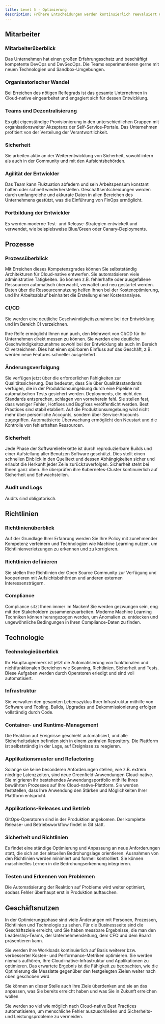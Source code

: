 ```yaml
---
title: Level 5 - Optimierung
description: Frühere Entscheidungen werden kontinuierlich reevaluiert und Anwendungen und Infrastruktur werden laufend auf Optimierungsmöglichkeiten geprüft.
---
```


## <i class="fas fa-users"></i> Mitarbeiter

### Mitarbeiterüberblick

Das Unternehmen hat einen großen Erfahrungsschatz und beschäftigt kompetente DevOps und DevSecOps. Die Teams experimentieren gerne mit neuen Technologien und Sandbox-Umgebungen.

### Organisatorischer Wandel

Bei Erreichen des nötigen Reifegrads ist das gesamte Unternehmen in Cloud-native eingearbeitet und engagiert sich für dessen Entwicklung.

### Teams und Dezentralisierung

Es gibt eigenständige Provisionierung in den unterschiedlichen Gruppen mit organisationsweiter Akzeptanz der Self-Service-Portale. Das Unternehmen profitiert von der Verteilung der Verantwortlichkeit.

### Sicherheit

Sie arbeiten aktiv an der Weiterentwicklung von Sicherheit, sowohl intern als auch in der Community und mit den Aufsichtsbehörden.

### Agilität der Entwickler

Das Team kann Fluktuation abfedern und sein Arbeitspensum konstant halten oder schnell wiederherstellen. Geschäftsentscheidungen werden durch umfangreiche und akkurate Daten in allen Bereichen des Unternehmens gestützt, was die Einführung von FinOps ermöglicht.

### Fortbildung der Entwickler

Es werden moderne Test- und Release-Strategien entwickelt und verwendet, wie beispielsweise Blue/Green oder Canary-Deployments.

## <i class="fas fa-cogs"></i> Prozesse

### Prozessüberblick

Mit Erreichen dieses Kompetenzgrades können Sie selbstständig Architekturen für Cloud-native entwerfen. Sie automatisieren viele administrative Tätigkeiten. So können z.B. fehlerhafte oder ausgefallene Ressourcen automatisch überwacht, verwaltet und neu gestartet werden. Daten über die Ressourcennutzung helfen Ihnen bei der Kostenoptimierung, und Ihr Arbeitsablauf beinhaltet die Erstellung einer Kostenanalyse.


### CI/CD

Sie werden eine deutliche Geschwindigkeitszunahme bei der Entwicklung und im Bereich CI verzeichnen.

Ihre Reife ermöglicht Ihnen nun auch, den Mehrwert von CI/CD für Ihr Unternehmen direkt messen zu können. Sie werden eine deutliche Geschwindigkeitszunahme sowohl bei der Entwicklung als auch im Bereich CI verzeichnen. Dies hat einen spürbaren Einfluss auf das Geschäft, z.B. werden neue Features schneller ausgeliefert.


### Änderungsverfolgung

Sie verfügen jetzt über die erforderlichen Fähigkeiten zur Qualitätssicherung. Das bedeutet, dass Sie über Qualitätsstandards verfügen, die in der Produktionsumgebung durch eine Pipeline mit automatischen Tests gesichert werden. Deployments, die nicht den Standards entsprechen, schlagen von vorneherein fehl. Sie stellen fest, dass weniger Fehler, Hotfixes und Bugfixes veröffentlicht werden. Best Practices sind stabil etabliert. Auf die Produktionsumgebung wird nicht mehr über persönliche Accounts, sondern über Service-Accounts zugegriffen. Automatisierte Überwachung ermöglicht den Neustart und die Kontrolle von fehlerhaften Ressourcen.

### Sicherheit

Jede Phase der Softwarelieferkette ist durch reproduzierbare Builds und einer Aufstellung aller Benutzen Software geschützt. Dies stellt einen schnellen Einblick in den Quelltext und dessen Abhängigkeiten sicher und erlaubt die Herkunft jeder Zeile zurückzuverfolgen. Sicherheit steht bei Ihnen ganz oben. Sie überprüfen ihre Kubernetes-Cluster kontinuierlich auf Sicherheit und Schwachstellen.

### Audit und Logs

Audits sind obligatorisch.

## <i class="fas fa-edit"></i> Richtlinien

### Richtlinienüberblick

Auf der Grundlage Ihrer Erfahrung werden Sie Ihre Policy mit zunehmender Kompetenz verfeinern und Technologien wie Machine Learning nutzen, um Richtlinienverletzungen zu erkennen und zu korrigieren.

### Richtlinien definieren

Sie stellen Ihre Richtlinien der Open Source Community zur Verfügung und kooperieren mit Aufsichtsbehörden und anderen externen Interessensträgern.


### Compliance

Compliance sitzt Ihnen immer im Nacken! Sie werden gezwungen sein, eng mit den Stakeholdern zusammenzuarbeiten. Moderne Machine Learning Techniken können herangezogen werden, um Anomalien zu entdecken und ungewöhnliche Bedingungen in Ihren Compliance-Daten zu finden.


## <i class="fas fa-server"></i> Technologie

### Technologieüberblick

Ihr Hauptaugenmerk ist jetzt die Automatisierung von funktionalen und nichtfunktionalen Bereichen wie Scanning, Richtlinien, Sicherheit und Tests. Diese Aufgaben werden durch Operatoren erledigt und sind voll automatisiert.

### Infrastruktur

Sie verwalten den gesamten Lebenszyklus Ihrer Infrastruktur mithilfe von Software und Tooling. Builds, Upgrades und Dekommissionierung erfolgen vollständig durch Code.

### Container- und Runtime-Management

Die Reaktion auf Ereignisse geschieht automatisiert, und alle Sicherheitsdaten befinden sich in einem zentralen Repository. Die Plattform ist selbstständig in der Lage, auf Ereignisse zu reagieren.

### Applikationsmuster und Refactoring

Solange sie keine besonderen Anforderungen stellen, wie z.B. extrem niedrige Latenzzeiten, sind neue Greenfield-Anwendungen Cloud-native. Sie migrieren Ihr bestehendes Anwendungsportfolio mithilfe Ihres bewährten Prozesses auf Ihre Cloud-native-Plattform. Sie werden feststellen, dass Ihre Anwendung den Stärken und Möglichkeiten Ihrer Plattform entspricht.

### Applikations-Releases und Betrieb

GitOps-Operatoren sind in der Produktion angekomen. Der komplette Release- und Betriebsworkflow findet in Git statt.

### Sicherheit und Richtlinien

Es findet eine ständige Optimierung und Anpassung an neue Anforderungen statt, die sich an der aktuellen Bedrohungslage orientieren. Ausnahmen von den Richtlinien werden minimiert und formell kontrolliert. Sie können maschinelles Lernen in die Bedrohungserkennung integrieren.

### Testen und Erkennen von Problemen

Die Automatisierung der Reaktion auf Probleme wird weiter optimiert, sodass Fehler überhaupt erst in Produktion auftauchen.

## <i class="fas fa-building"></i> Geschäftsnutzen

In der Optimierungsphase sind viele Änderungen mit Personen, Prozessen, Richtlinien und Technologie zu sehen. Für die Businessseite sind die Geschäftsziele erreicht, und Sie haben messbare Ergebnisse, die man den Leadership-Teams, der Unternehmensleitung, dem CFO und dem Board präsentieren kann.

Sie werden Ihre Workloads kontinuierlich auf Basis weiterer bzw. verbesserter Kosten- und Performance-Metriken optimieren. Sie werden niemals aufhören, Ihre Cloud-native-Infrastruktur und Applikationen zu optimieren. Das erwartete Ergebnis ist die Fähigkeit zu beobachten, wie die Optimierung die Messlatte gegenüber den festgelegten Zielen weiter nach oben geschoben wird.

Sie können an dieser Stelle auch Ihre Ziele überdenken und sie an das anpassen, was Sie bereits erreicht haben und was Sie in Zukunft erreichen wollen.

Sie werden so viel wie möglich nach Cloud-native Best Practices automatisieren, um menschliche Fehler auszuschließen und Sicherheits- und Leistungsprobleme zu vermeiden.
